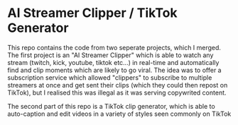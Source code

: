# AI Streamer Clipper / TikTok Generator
This repo contains the code from two seperate projects, which I merged. The first project is an "AI Streamer Clipper" which is able to watch any stream (twitch, kick, youtube, tiktok etc...) in real-time and
automatically find and clip moments which are likely to go viral. The idea was to offer a subscription service which allowed "clippers" to subscribe to multiple streamers at once and get sent their clips (which they
could then repost on TikTok), but I realised this was illegal as it was serving copywrited content.

The second part of this repo is a TikTok clip generator, which is able to auto-caption and edit videos in a variety of styles seen commonly on TikTok
